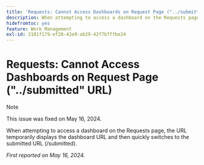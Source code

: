 ```yaml
---
title: 'Requests: Cannot Access Dashboards on Request Page ("../submitted" URL)'
description: When attempting to access a dashboard on the Requests page, the URL temporarily displays the dashboard URL and then quickly switches to the submitted URL (/submitted).
hidefromtoc: yes
feature: Work Management
exl-id: 3181f179-ef28-42e9-ab29-42f7b7ffbe24
---
```

# Requests: Cannot Access Dashboards on Request Page ("../submitted" URL)

>[!NOTE]
>
>This issue was fixed on May 16, 2024.

When attempting to access a dashboard on the Requests page, the URL temporarily displays the dashboard URL and then quickly switches to the submitted URL (/submitted).

_First reported on May 16, 2024._
